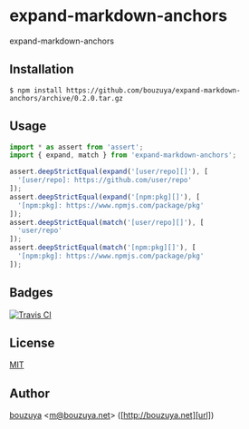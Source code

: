 # expand-markdown-anchors

expand-markdown-anchors

## Installation

```
$ npm install https://github.com/bouzuya/expand-markdown-anchors/archive/0.2.0.tar.gz
```

## Usage

```ts
import * as assert from 'assert';
import { expand, match } from 'expand-markdown-anchors';

assert.deepStrictEqual(expand('[user/repo][]'), [
  '[user/repo]: https://github.com/user/repo'
]);
assert.deepStrictEqual(expand('[npm:pkg][]'), [
  '[npm:pkg]: https://www.npmjs.com/package/pkg'
]);
assert.deepStrictEqual(match('[user/repo][]'), [
  'user/repo'
]);
assert.deepStrictEqual(match('[npm:pkg][]'), [
  '[npm:pkg]: https://www.npmjs.com/package/pkg'
]);
```

## Badges

[![Travis CI][travis-ci-badge]][travis-ci]

[travis-ci-badge]: https://img.shields.io/travis/bouzuya/expand-markdown-anchors.svg
[travis-ci]: https://travis-ci.org/bouzuya/expand-markdown-anchors

## License

[MIT](LICENSE)

## Author

[bouzuya][user] &lt;[m@bouzuya.net][email]&gt; ([http://bouzuya.net][url])

[user]: https://github.com/bouzuya
[email]: mailto:m@bouzuya.net
[url]: http://bouzuya.net
